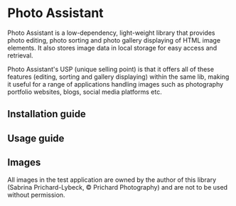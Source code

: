 # Photo Assistant

Photo Assistant is a low-dependency, light-weight library that provides photo editing, photo sorting and photo gallery displaying of HTML image elements. It also stores image data in local storage for easy access and retrieval.

Photo Assistant's USP (unique selling point) is that it offers all of these features (editing, sorting and gallery displaying) within the same lib, making it useful for a range of applications handling images such as photography portfolio websites, blogs, social media platforms etc.

## Installation guide

## Usage guide

## Images

All images in the test application are owned by the author of this library (Sabrina Prichard-Lybeck, © Prichard Photography) and are not to be used without permission.
